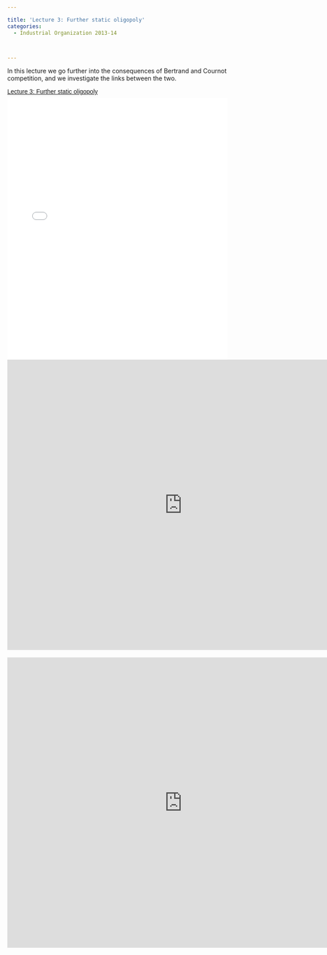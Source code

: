 ```yaml
---

title: 'Lecture 3: Further static oligopoly'
categories:
  - Industrial Organization 2013-14



---
```

In this lecture we go further into the consequences of Bertrand and Cournot competition, and we investigate the links between the two.<br /><div style="-x-system-font: none; display: block; font-family: Helvetica,Arial,Sans-serif; font-size-adjust: none; font-size: 14px; font-stretch: normal; font-style: normal; font-variant: normal; font-weight: normal; line-height: normal; margin: 12px auto 6px auto;"><a href="http://www.scribd.com/doc/178971167/Lecture-3-Further-static-oligopoly" style="text-decoration: underline;" title="View Lecture 3: Further static oligopoly on Scribd">Lecture 3: Further static oligopoly</a></div><iframe data-aspect-ratio="undefined" data-auto-height="false" frameborder="0" height="600" scrolling="no" src="//www.scribd.com/embeds/178971167/content?start_page=1&amp;view_mode=slideshow&amp;show_recommendations=false" width="100%"></iframe> <br /> <div style="clear: both; text-align: center;"><object width="800" height="665" class codebase="http://download.macromedia.com/pub/shockwave/cabs/flash/swflash.cab#version=6,0,40,0" data-thumbnail-src="http://i1.ytimg.com/vi/Q-6nuiidaHs/0.jpg"><param name="movie" value="http://www.youtube.com/v/Q-6nuiidaHs?version=3&f=user_uploads&c=google-webdrive-0&app=youtube_gdata" /><param name="bgcolor" value="#FFFFFF" /><param name="allowFullScreen" value="true" /><embed width="800" height="665"  src="http://www.youtube.com/v/Q-6nuiidaHs?version=3&f=user_uploads&c=google-webdrive-0&app=youtube_gdata" type="application/x-shockwave-flash" allowfullscreen="true"/></object></div> <br /> <div style="clear: both; text-align: center;"><object width="800" height="665" class codebase="http://download.macromedia.com/pub/shockwave/cabs/flash/swflash.cab#version=6,0,40,0" data-thumbnail-src="http://i1.ytimg.com/vi/UlTHF3QAWzI/0.jpg"><param name="movie" value="http://www.youtube.com/v/UlTHF3QAWzI?version=3&f=user_uploads&c=google-webdrive-0&app=youtube_gdata" /><param name="bgcolor" value="#FFFFFF" /><param name="allowFullScreen" value="true" /><embed width="800" height="665"  src="http://www.youtube.com/v/UlTHF3QAWzI?version=3&f=user_uploads&c=google-webdrive-0&app=youtube_gdata" type="application/x-shockwave-flash" allowfullscreen="true"/></object></div>